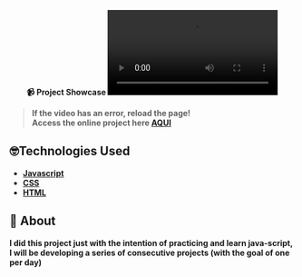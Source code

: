 <strong><div align="center">
📹 Project Showcase
<video src="https://github.com/LuckxSz/Geometric-Generator-16/assets/135531180/62e3659e-1503-4a93-bc32-48b81804408f">
















</div>

> **If the video has an error, reload the page!**<br>
> Access the online project here **[AQUI](https://luckxsz.github.io/Geometric-Generator-16/)**

## 🤓Technologies Used

- [Javascript](https://developer.mozilla.org/en-US/docs/Web/JavaScript)
- [CSS](https://developer.mozilla.org/en-US/docs/Web/CSS)
- [HTML](https://developer.mozilla.org/en-US/docs/Web/HTML)

## 📝 About

I did this project just with the intention of practicing and learn java-script, I will be developing a series of consecutive projects (with the goal of one per day)
<strong/>
